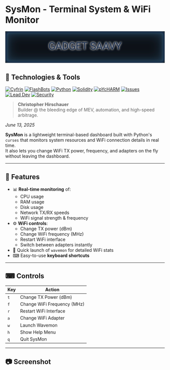 # SysMon - Terminal System & WiFi Monitor

![GADGET SAAVY banner](https://raw.githubusercontent.com/74Thirsty/74Thirsty/main/assets/banner.svg)

## 🔧 Technologies & Tools

[![Cyfrin](https://img.shields.io/badge/Cyfrin-Audit%20Ready-005030?logo=shield&labelColor=F47321)](https://www.cyfrin.io/)
[![FlashBots](https://img.shields.io/pypi/v/finta?label=Finta&logo=python&logoColor=2774AE&labelColor=FFD100)](https://www.flashbots.net/)
[![Python](https://img.shields.io/badge/Python-3.11-003057?logo=python&labelColor=B3A369)](https://www.python.org/)
[![Solidity](https://img.shields.io/badge/Solidity-0.8.20-7BAFD4?logo=ethereum&labelColor=4B9CD3)](https://docs.soliditylang.org)
[![pYcHARM](https://img.shields.io/badge/Built%20with-PyCharm-782F40?logo=pycharm&logoColor=CEB888)](https://www.jetbrains.com/pycharm/)
[![Issues](https://img.shields.io/github/issues/74Thirsty/sysmon.svg?color=hotpink&labelColor=brightgreen)](https://github.com/74Thirsty/sysmon/issues)
[![Lead Dev](https://img.shields.io/badge/C.Hirschauer-Lead%20Developer-041E42?logo=parrotsecurity&labelColor=C5B783)](https://christopherhirschauer.bio)
[![Security](https://img.shields.io/badge/encryption-AES--256-orange.svg?color=13B5EA&labelColor=9EA2A2)]()

> <p><strong>Christopher Hirschauer</strong><br>
> Builder @ the bleeding edge of MEV, automation, and high-speed arbitrage.<br>
<em>June 13, 2025</em></p>

**SysMon** is a lightweight terminal-based dashboard built with Python's `curses` that monitors system resources and WiFi connection details in real time.  
It also lets you change WiFi TX power, frequency, and adapters on the fly without leaving the dashboard.

---

## 📌 Features
- 📊 **Real-time monitoring** of:
  - CPU usage
  - RAM usage
  - Disk usage
  - Network TX/RX speeds
  - WiFi signal strength & frequency
- ⚙ **WiFi controls**:
  - Change TX power (dBm)
  - Change WiFi frequency (MHz)
  - Restart WiFi interface
  - Switch between adapters instantly
- 📡 Quick launch of `wavemon` for detailed WiFi stats
- ⌨ Easy-to-use **keyboard shortcuts**

---

## ⌨ Controls

| Key | Action |
|-----|--------|
| `t` | Change TX Power (dBm) |
| `f` | Change WiFi Frequency (MHz) |
| `r` | Restart WiFi Interface |
| `a` | Change WiFi Adapter |
| `w` | Launch Wavemon |
| `h` | Show Help Menu |
| `q` | Quit SysMon |

---

## 📷 Screenshot

